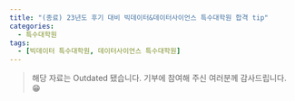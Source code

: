 ```yaml
---
title: "(종료) 23년도 후기 대비 빅데이터&데이터사이언스 특수대학원 합격 tip"
categories:
  - 특수대학원
tags:
  - [빅데이터 특수대학원, 데이터사이언스 특수대학원]
---
```


>해당 자료는 Outdated 됐습니다. 기부에 참여해 주신 여러분께 감사드립니다. 😁